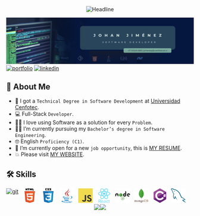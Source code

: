 <div align=center>
        <img src="https://readme-typing-svg.herokuapp.com?color=%2380ffd4&size=32&center=true&vCenter=true&width=600&height=50&lines=Hey+there,+I'm+Johan!+%F0%9F%91%8B;Software+Engineer+Student.;Full-Stack+Developer." alt="Headline" />
</div>

![Johan Banner](/assets/Johan%20Banner.png)
[![portfolio](https://img.shields.io/badge/my_portfolio-000?style=for-the-badge&logo=ko-fi&logoColor=white)]()
[![linkedin](https://img.shields.io/badge/linkedin-0A66C2?style=for-the-badge&logo=linkedin&logoColor=white)](https://www.linkedin.com/in/jjimenezg242/)

## 🚀 About Me

- :school: I got a `Technical Degree in Software Development` at [Universidad Cenfotec](https://ucenfotec.ac.cr).
- :computer: Full-Stack `Developer`.
- :technologist: I love using Software as a solution for every `Problem`.
- :student: I’m currently pursuing my `Bachelor’s degree in Software Engineering`.
- :nerd_face: English `Proficiency (C1)`.
- :thinking: I’m currently open for a new `job opportunity`, this is [MY RESUME](www.linkedin.com/in/jjimenezg242).
- :boom: Please visit [MY WEBSITE]().

## 🛠 Skills

<div style="display: flex; flex-wrap: wrap; gap: 10px;">
    <a href="https://git-scm.com/" target="_blank" rel="noreferrer">
        <img src="https://www.vectorlogo.zone/logos/git-scm/git-scm-icon.svg" alt="git" width="40" height="40" />
    </a>
    <a href="https://www.w3.org/html/" target="_blank" rel="noreferrer">
        <img src="https://raw.githubusercontent.com/devicons/devicon/master/icons/html5/html5-original-wordmark.svg" alt="html5" width="40" height="40" />
    </a>
    <a href="https://www.w3schools.com/css/" target="_blank" rel="noreferrer">
        <img src="https://raw.githubusercontent.com/devicons/devicon/master/icons/css3/css3-original-wordmark.svg" alt="css3" width="40" height="40" />
    </a>
    <a href="https://www.java.com" target="_blank" rel="noreferrer">
        <img src="https://raw.githubusercontent.com/devicons/devicon/master/icons/java/java-original.svg" alt="java" width="40" height="40" />
    </a>
    <a href="https://developer.mozilla.org/en-US/docs/Web/JavaScript" target="_blank" rel="noreferrer">
        <img src="https://raw.githubusercontent.com/devicons/devicon/master/icons/javascript/javascript-original.svg" alt="javascript" width="40" height="40" />
    </a>
    <a href="https://reactjs.org/" target="_blank" rel="noreferrer">
        <img src="https://raw.githubusercontent.com/devicons/devicon/master/icons/react/react-original-wordmark.svg" alt="reactjs" width="40" height="40" />
    </a>
    <a href="https://nodejs.org/en/" target="_blank" rel="noreferrer">
        <img src="https://raw.githubusercontent.com/devicons/devicon/master/icons/nodejs/nodejs-original-wordmark.svg" alt="nodejs" width="40" height="40" />
    </a>
    <a href="https://www.mongodb.com/" target="_blank" rel="noreferrer">
        <img src="https://raw.githubusercontent.com/devicons/devicon/master/icons/mongodb/mongodb-original-wordmark.svg" alt="mongodb" width="40" height="40" />
    </a>
    <a href="https://learn.microsoft.com/en-us/dotnet/csharp/" target="_blank" rel="noreferrer">
        <img src="https://raw.githubusercontent.com/devicons/devicon/master/icons/csharp/csharp-original.svg" alt="C#" width="40" height="40" />
    </a>
        <a href="https://www.mysql.com/" target="_blank" rel="noreferrer">
    <img src="https://raw.githubusercontent.com/devicons/devicon/master/icons/mysql/mysql-original.svg" alt="SQL" width="40" height="40" />
        </a>
</div>

<div style="display: flex; justify-content: center; flex-wrap: wrap; align-items: center;">
  <!-- Stats Card -->
  <img height="180em" src="https://github-readme-stats-eight-theta.vercel.app/api?username=jjimenezg19&show_icons=true&theme=algolia&include_all_commits=true&count_private=true&cache_seconds=86400&hide=issues,contribs"/>
  
  <!-- Top Languages Card with All Languages -->
  <img height="180em" src="https://github-readme-stats-eight-theta.vercel.app/api/top-langs/?username=jjimenezg19&layout=compact&langs_count=100&theme=algolia&cache_seconds=86400"/>
</div>

